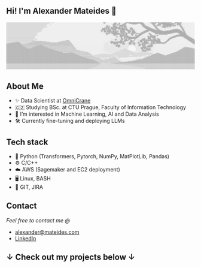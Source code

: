 ## Hi! I'm Alexander Mateides 👋
![alt text](https://github.com/alexmateides/alexmateides/blob/main/pic2.png) </br>

## About Me
- ✨ Data Scientist at [OmniCrane](https://www.omnicrane.com/en/about-us)
- 🇨🇿 Studying BSc. at CTU Prague, Faculty of Information Technology
- 👀 I’m interested in Machine Learning, AI and Data Analysis
- 🛠️ Currently fine-tuning and deploying LLMs
## Tech stack
- 🐍 Python (Transformers, Pytorch, NumPy, MatPlotLib, Pandas)
- ⚙️ C/C++
- ☁️ AWS (Sagemaker and EC2 deployment)
- 🖥️ Linux, BASH
- 🧰 GIT, JIRA
## Contact
*Feel free to contact me @*
- alexander@mateides.com
- [LinkedIn](https://www.linkedin.com/in/alexander-mateides-138136285/)

## ↓ Check out my projects below ↓
